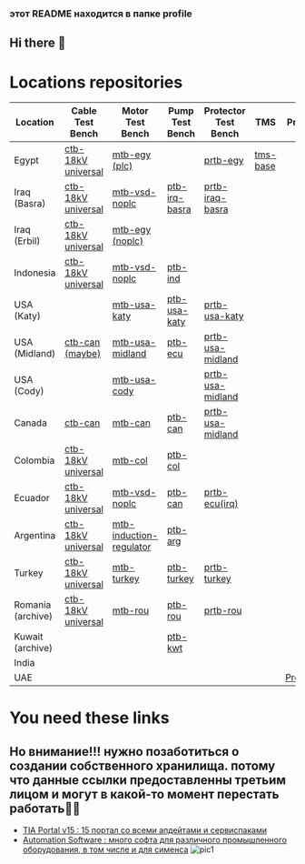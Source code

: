 ### этот README находится в папке profile

## Hi there 👋

# Locations repositories
| Location | Cable Test Bench | Motor Test Bench | Pump Test Bench | Protector Test Bench | TMS | Press PED |
|----------|------------------|------------------|-----------------|----------------------|-----|-----------|
| Egypt    | [ctb-18kV universal](https://github.com/novomet-nls/ctb-18kV.git) | [mtb-egy (plc)](https://github.com/novomet-nls/mtb-egy.git) |  | [prtb-egy](https://github.com/novomet-nls/prtb-egy.git) | [tms-base](https://github.com/novomet-nls/tms-base.git) |
| Iraq (Basra) | [ctb-18kV universal](https://github.com/novomet-nls/ctb-18kV.git) | [mtb-vsd-noplc](https://github.com/novomet-nls/mtb-vsd-noplc.git) | [ptb-irq-basra](https://github.com/novomet-nls/ptb-irq-basra.git) | [prtb-iraq-basra](https://github.com/novomet-nls/prtb-irq.git) | 
| Iraq (Erbil) | [ctb-18kV universal](https://github.com/novomet-nls/ctb-18kV.git) | [mtb-egy (noplc)](https://github.com/novomet-nls/mtb-egy-noplc.git) | 
| Indonesia | [ctb-18kV universal](https://github.com/novomet-nls/ctb-18kV.git) | [mtb-vsd-noplc](https://github.com/novomet-nls/mtb-vsd-noplc.git) | [ptb-ind](https://github.com/novomet-nls/ptb-ind.git) | 
| USA (Katy) |  | [mtb-usa-katy](https://github.com/novomet-nls/mtb-usa-huston.git) | [ptb-usa-katy](https://github.com/novomet-nls/ptb-usa-katy.git) | [prtb-usa-katy](https://github.com/novomet-nls/prtb-katy) |
| USA (Midland) | [ctb-can (maybe)](https://github.com/novomet-nls/ctb-can.git) | [mtb-usa-midland](https://github.com/novomet-nls/mtb-usa-midland.git) | [ptb-ecu](https://github.com/novomet-nls/ptb-ind.git) | [prtb-usa-midland](https://github.com/novomet-nls/prtb-usa-midland.git) |
| USA (Cody) | | [mtb-usa-cody](https://github.com/novomet-nls/mtb-usa-cody.git) |  | [prtb-usa-midland](https://github.com/novomet-nls/prtb-usa-midland.git) |
| Canada | [ctb-can](https://github.com/novomet-nls/ctb-can.git) | [mtb-can](https://github.com/novomet-nls/mtb-can.git) | [ptb-can](https://github.com/novomet-nls/ptb-can.git) | [prtb-usa-midland](https://github.com/novomet-nls/prtb-usa-midland.git) |
| Colombia | [ctb-18kV universal](https://github.com/novomet-nls/ctb-18kV.git) | [mtb-col](https://github.com/novomet-nls/mtb-col.git) | [ptb-col](https://github.com/novomet-nls/ptb-col.git) | 
| Ecuador | [ctb-18kV universal](https://github.com/novomet-nls/ctb-18kV.git) | [mtb-vsd-noplc](https://github.com/novomet-nls/mtb-vsd-noplc.git) | [ptb-can](https://github.com/novomet-nls/ptb-can.git) | [prtb-ecu(irq)](https://github.com/novomet-nls/Prtb_ecu)
| Argentina | [ctb-18kV universal](https://github.com/novomet-nls/ctb-18kV.git) | [mtb-induction-regulator](https://github.com/novomet-nls/mtb-induction-regulator.git) | [ptb-arg](https://github.com/novomet-nls/ptb-arg.git) | 
| Turkey | [ctb-18kV universal](https://github.com/novomet-nls/ctb-18kV.git) | [mtb-turkey](https://github.com/novomet-nls/mtb-turkey.git) | [ptb-turkey](https://github.com/novomet-nls/ptb-turkey.git) | [prtb-turkey](https://github.com/novomet-nls/prtb-turkey.git) | 
| Romania (archive) | [ctb-18kV universal](https://github.com/novomet-nls/ctb-18kV.git) | [mtb-rou](https://github.com/novomet-nls/mtb-rou.git) | [ptb-rou](https://github.com/novomet-nls/ptb-rou.git) | [prtb-rou](https://github.com/novomet-nls/prtb-rou.git) |
| Kuwait (archive) | | | [ptb-kwt](https://github.com/novomet-nls/ptb-kwt.git)
| India | 
| UAE | | | | | | [Press_MTB](https://github.com/novomet-nls/PressPED) |

# You need these links 
## Но внимание!!! нужно позаботиться о создании собственного хранилища. потому что данные ссылки предоставленны третьим лицом и могут в какой-то момент перестать работать🤷‍♂️
- [TIA Portal v15 : 15 портал со всеми апдейтами и сервиспаками](https://disk.yandex.ru/d/qA3JuMSnuSSXNA/TIA%20Portal/TIA%20Portal%20v15)
- [Automation Software : много софта для различного промышленного оборудования, в том числе и для сименса](https://drive.google.com/drive/folders/1PLEDJPsmEEswPTEr3dosW3NYlFa0g2Z5) ![pic1](https://github.com/novomet-nls/.github/assets/25728670/85b8ba8e-b29b-42de-a115-9e4d4e630518)

<!--

**Here are some ideas to get you started:**

🙋‍♀️ A short introduction - what is your organization all about?
🌈 Contribution guidelines - how can the community get involved?
👩‍💻 Useful resources - where can the community find your docs? Is there anything else the community should know?
🍿 Fun facts - what does your team eat for breakfast?
🧙 Remember, you can do mighty things with the power of [Markdown](https://docs.github.com/github/writing-on-github/getting-started-with-writing-and-formatting-on-github/basic-writing-and-formatting-syntax)
-->
